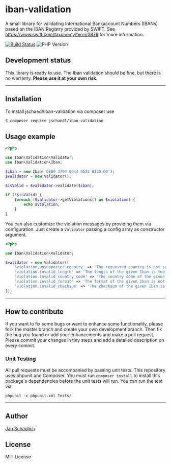 # iban-validation

A small library for validating International Bankaccount Numbers (IBANs) based on the IBAN Registry provided by SWIFT.
See https://www.swift.com/taxonomy/term/3876 for more information.

[![Build Status](https://travis-ci.org/jschaedl/iban-validation.png)](https://travis-ci.org/jschaedl/iban-validation) 
![PHP Version](https://img.shields.io/badge/version-PHP%207.1%2B-lightgrey.svg)

## Development status

This library is ready to use. The Iban validation should be fine, but there is no warranty. **Please use it at your own risk.**

---

## Installation

To install jschaedl/iban-validation via composer use

```sh
$ composer require jschaedl/iban-validation
```

## Usage example

```php
<?php

use Iban\Validation\Validator;
use Iban\Validation\Iban;

$iban = new Iban('DE89 3704 0044 0532 0130 00');
$validator = new Validator();

$isValid = $validator->validate($iban);
         
if (!$isValid) {
    foreach ($validator->getViolations() as $violation) {
        echo $violation;
    }
}

```

You can also customize the violation messages by providing them via configuration. Just create a `Validator` passing a config array as constructor argument.

```php
<?php

use Iban\Validation\Validator;

$validator = new Validator([
    'violation.unsupported_country' => 'The requested country is not supported!',
    'violation.invalid_length' => 'The length of the given Iban is too short!',
    'violation.invalid_country_code' => 'The country code of the given Iban is not valid!',
    'violation.invalid_format' => 'The format of the given Iban is not valid!',
    'violation.invalid_checksum' => 'The checksum of the given Iban is not valid!',
]);

```

---
 
## How to contribute
If you want to fix some bugs or want to enhance some functionality, please fork the master branch and create your own development branch. 
Then fix the bug you found or add your enhancements and make a pull request. Please commit your changes in tiny steps and add a detailed description on every commit. 

### Unit Testing

All pull requests must be accompanied by passing unit tests. This repository uses phpunit and Composer. You must run `composer install` to install this package's dependencies before the unit tests will run. You can run the test via:

```
phpunit -c phpunit.xml Tests/
```

---
   
## Author

[Jan Schädlich](https://github.com/jschaedl)

## License

MIT License
